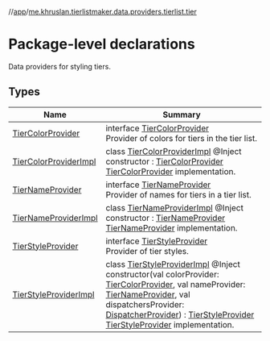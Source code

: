 //[app](../../index.md)/[me.khruslan.tierlistmaker.data.providers.tierlist.tier](index.md)

# Package-level declarations

Data providers for styling tiers.

## Types

| Name | Summary |
|---|---|
| [TierColorProvider](-tier-color-provider/index.md) | interface [TierColorProvider](-tier-color-provider/index.md)<br>Provider of colors for tiers in the tier list. |
| [TierColorProviderImpl](-tier-color-provider-impl/index.md) | class [TierColorProviderImpl](-tier-color-provider-impl/index.md) @Inject constructor : [TierColorProvider](-tier-color-provider/index.md)<br>[TierColorProvider](-tier-color-provider/index.md) implementation. |
| [TierNameProvider](-tier-name-provider/index.md) | interface [TierNameProvider](-tier-name-provider/index.md)<br>Provider of names for tiers in a tier list. |
| [TierNameProviderImpl](-tier-name-provider-impl/index.md) | class [TierNameProviderImpl](-tier-name-provider-impl/index.md) @Inject constructor : [TierNameProvider](-tier-name-provider/index.md)<br>[TierNameProvider](-tier-name-provider/index.md) implementation. |
| [TierStyleProvider](-tier-style-provider/index.md) | interface [TierStyleProvider](-tier-style-provider/index.md)<br>Provider of tier styles. |
| [TierStyleProviderImpl](-tier-style-provider-impl/index.md) | class [TierStyleProviderImpl](-tier-style-provider-impl/index.md) @Inject constructor(val colorProvider: [TierColorProvider](-tier-color-provider/index.md), val nameProvider: [TierNameProvider](-tier-name-provider/index.md), val dispatchersProvider: [DispatcherProvider](../me.khruslan.tierlistmaker.data.providers.dispatchers/-dispatcher-provider/index.md)) : [TierStyleProvider](-tier-style-provider/index.md)<br>[TierStyleProvider](-tier-style-provider/index.md) implementation. |
